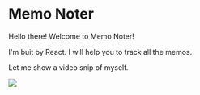 # Memo Noter

Hello there! Welcome to Memo Noter!

I'm buit by React. I will help you to track all the memos. 

Let me show a video snip of myself.


![](https://github.com/Jiapei1001/Keeper/blob/main/public/resources/keeper.gif)
